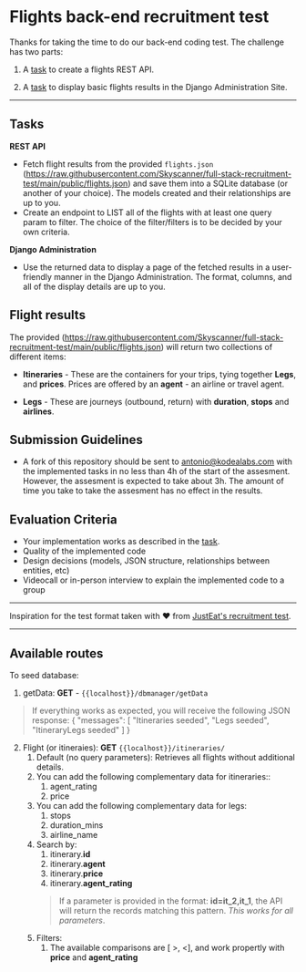 # Flights back-end recruitment test

Thanks for taking the time to do our back-end coding test. The challenge has two parts:

1. A [task](#task) to create a flights REST API.

2. A [task](#task) to display basic flights results in the Django Administration Site.

---

## Tasks

**REST API**

- Fetch flight results from the provided `flights.json` (https://raw.githubusercontent.com/Skyscanner/full-stack-recruitment-test/main/public/flights.json) and save them into a SQLite database (or another of your choice). The models created and their relationships are up to you.
- Create an endpoint to LIST all of the flights with at least one query param to filter. The choice of the filter/filters is to be decided by your own criteria.

**Django Administration**

- Use the returned data to display a page of the fetched results in a user-friendly manner in the Django Administration. The format, columns, and all of the display details are up to you.

## Flight results

The provided (https://raw.githubusercontent.com/Skyscanner/full-stack-recruitment-test/main/public/flights.json) will return two collections of different items:

- **Itineraries** - These are the containers for your trips, tying together **Legs**, and **prices**. Prices are offered by an **agent** - an airline or travel agent.

- **Legs** - These are journeys (outbound, return) with **duration**, **stops** and **airlines**.

## Submission Guidelines

- A fork of this repository should be sent to antonio@kodealabs.com with the implemented tasks in no less than 4h of the start of the assesment. However, the assesment is expected to take about 3h. The amount of time you take to take the assesment has no effect in the results.

## Evaluation Criteria

- Your implementation works as described in the [task](#task).
- Quality of the implemented code
- Design decisions (models, JSON structure, relationships between entities, etc)
- Videocall or in-person interview to explain the implemented code to a group

---

Inspiration for the test format taken with ❤️ from [JustEat's recruitment test](https://github.com/justeat/JustEat.RecruitmentTest).

---

## Available routes

To seed database:
1. getData: **GET** - `{{localhost}}/dbmanager/getData`
  > If everything works as expected, you will receive the following JSON response: {
  "messages": [
    "Itineraries seeded",
    "Legs seeded",
    "ItineraryLegs seeded"
  ]
}
    
2. Flight (or itineraies): **GET** `{{localhost}}/itineraries/`
   1. Default (no query parameters): Retrieves all flights without additional details.
   2. You can add the following complementary data for itineraries:: 
      1. agent_rating
      2. price
   3. You can add the following complementary data for legs:
      1. stops
      2. duration_mins
      3. airline_name
   4. Search by:
      1. itinerary.**id**
      2. itinerary.**agent**
      3. itinerary.**price**
      4. itinerary.**agent_rating**
      > If a parameter is provided in the format: **id=it_2,it_1**, the API will return the records matching this pattern. _This works for all parameters_.
   5. Filters:
      1. The available comparisons are [ >, <], and work propertly with **price** and **agent_rating**
  

